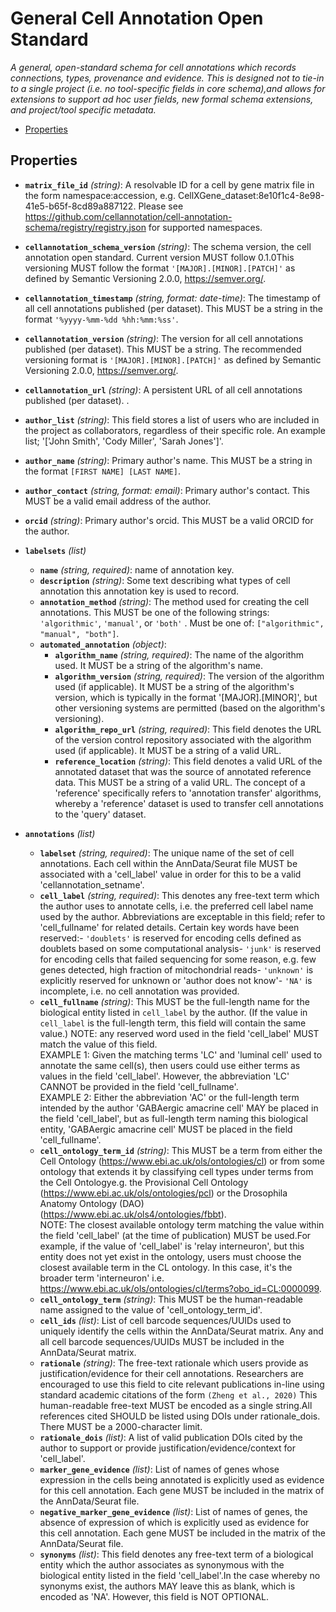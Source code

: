 # General Cell Annotation Open Standard

*A general, open-standard schema for cell annotations which records connections, types, provenance and evidence.
This is designed not to tie-in to a single project (i.e. no tool-specific fields in core schema),and allows for extensions to support ad hoc user fields, new formal schema extensions, and project/tool specific metadata.*

- [Properties](#properties)

## Properties

- **`matrix_file_id`** *(string)*: A resolvable ID for a cell by gene matrix file in the form namespace:accession, e.g. CellXGene_dataset:8e10f1c4-8e98-41e5-b65f-8cd89a887122.  Please see https://github.com/cellannotation/cell-annotation-schema/registry/registry.json for supported namespaces.


- **`cellannotation_schema_version`** *(string)*: The schema version, the cell annotation open standard. Current version MUST follow 0.1.0This versioning MUST follow the format `'[MAJOR].[MINOR].[PATCH]'` as defined by Semantic Versioning 2.0.0, https://semver.org/.


- **`cellannotation_timestamp`** *(string, format: date-time)*: The timestamp of all cell annotations published (per dataset). This MUST be a string in the format `'%yyyy-%mm-%dd %hh:%mm:%ss'`.


- **`cellannotation_version`** *(string)*: The version for all cell annotations published (per dataset). This MUST be a string. The recommended versioning format is `'[MAJOR].[MINOR].[PATCH]'` as defined by Semantic Versioning 2.0.0, https://semver.org/.


- **`cellannotation_url`** *(string)*: A persistent URL of all cell annotations published (per dataset). .


- **`author_list`** *(string)*: This field stores a list of users who are included in the project as collaborators, regardless of their specific role. An example list; '['John Smith', 'Cody Miller', 'Sarah Jones']'.


- **`author_name`** *(string)*: Primary author's name. This MUST be a string in the format `[FIRST NAME] [LAST NAME]`.


- **`author_contact`** *(string, format: email)*: Primary author's contact. This MUST be a valid email address of the author.


- **`orcid`** *(string)*: Primary author's orcid. This MUST be a valid ORCID for the author.


- **`labelsets`** *(list)*
    - **`name`** *(string, required)*: name of annotation key.
    - **`description`** *(string)*: Some text describing what types of cell annotation this annotation key is used to record.
    - **`annotation_method`** *(string)*: The method used for creating the cell annotations. This MUST be one of the following strings: `'algorithmic'`, `'manual'`, or `'both'` . Must be one of: `["algorithmic", "manual", "both"]`.
    - **`automated_annotation`** *(object)*:
      - **`algorithm_name`** *(string, required)*: The name of the algorithm used. It MUST be a string of the algorithm's name.
      - **`algorithm_version`** *(string, required)*: The version of the algorithm used (if applicable). It MUST be a string of the algorithm's version, which is typically in the format '[MAJOR].[MINOR]', but other versioning systems are permitted (based on the algorithm's versioning).
      - **`algorithm_repo_url`** *(string, required)*: This field denotes the URL of the version control repository associated with the algorithm used (if applicable). It MUST be a string of a valid URL.
      - **`reference_location`** *(string)*: This field denotes a valid URL of the annotated dataset that was the source of annotated reference data. This MUST be a string of a valid URL. The concept of a 'reference' specifically refers to 'annotation transfer' algorithms, whereby a 'reference' dataset is used to transfer cell annotations to the 'query' dataset.


- **`annotations`** *(list)*
    - **`labelset`** *(string, required)*: The unique name of the set of cell annotations. Each cell within the AnnData/Seurat file MUST be associated with a 'cell_label' value in order for this to be a valid 'cellannotation_setname'.
    - **`cell_label`** *(string, required)*: This denotes any free-text term which the author uses to annotate cells, i.e. the preferred cell label name used by the author. Abbreviations are exceptable in this field; refer to 'cell_fullname' for related details. Certain key words have been reserved:- `'doublets'` is reserved for encoding cells defined as doublets based on some computational analysis- `'junk'` is reserved for encoding cells that failed sequencing for some reason, e.g. few genes detected, high fraction of mitochondrial reads- `'unknown'` is explicitly reserved for unknown or 'author does not know'- `'NA'` is incomplete, i.e. no cell annotation was provided.
    - **`cell_fullname`** *(string)*: This MUST be the full-length name for the biological entity listed in `cell_label` by the author. (If the value in `cell_label` is the full-length term, this field will contain the same value.) NOTE: any reserved word used in the field 'cell_label' MUST match the value of this field. <br>    EXAMPLE 1: Given the matching terms 'LC' and 'luminal cell' used to annotate the same cell(s), then users could use either terms as values in the field 'cell_label'. However, the abbreviation 'LC' CANNOT be provided in the field 'cell_fullname'. <br>    EXAMPLE 2: Either the abbreviation 'AC' or the full-length term intended by the author 'GABAergic amacrine cell' MAY be placed in the field 'cell_label', but as full-length term naming this biological entity, 'GABAergic amacrine cell' MUST be placed in the field 'cell_fullname'.
    - **`cell_ontology_term_id`** *(string)*: This MUST be a term from either the Cell Ontology (https://www.ebi.ac.uk/ols/ontologies/cl) or from some ontology that extends it by classifying cell types under terms from the Cell Ontologye.g. the Provisional Cell Ontology (https://www.ebi.ac.uk/ols/ontologies/pcl) or the Drosophila Anatomy Ontology (DAO) (https://www.ebi.ac.uk/ols4/ontologies/fbbt).<br>    NOTE: The closest available ontology term matching the value within the field 'cell_label' (at the time of publication) MUST be used.For example, if the value of 'cell_label' is 'relay interneuron', but this entity does not yet exist in the ontology, users must choose the closest available term in the CL ontology. In this case, it's the broader term 'interneuron' i.e.  https://www.ebi.ac.uk/ols/ontologies/cl/terms?obo_id=CL:0000099.
    - **`cell_ontology_term`** *(string)*: This MUST be the human-readable name assigned to the value of 'cell_ontology_term_id'.
    - **`cell_ids`** *(list)*: List of cell barcode sequences/UUIDs used to uniquely identify the cells within the AnnData/Seurat matrix. Any and all cell barcode sequences/UUIDs MUST be included in the AnnData/Seurat matrix.
    - **`rationale`** *(string)*: The free-text rationale which users provide as justification/evidence for their cell annotations. Researchers are encouraged to use this field to cite relevant publications in-line using standard academic citations of the form `(Zheng et al., 2020)` This human-readable free-text MUST be encoded as a single string.All references cited SHOULD be listed using DOIs under rationale_dois. There MUST be a 2000-character limit.
    - **`rationale_dois`** *(list)*: A list of valid publication DOIs cited by the author to support or provide justification/evidence/context for 'cell_label'.
    - **`marker_gene_evidence`** *(list)*: List of names of genes whose expression in the cells being annotated is explicitly used as evidence for this cell annotation. Each gene MUST be included in the matrix of the AnnData/Seurat file.
    - **`negative_marker_gene_evidence`** *(list)*: List of names of genes, the absence of expression of which is explicitly used as evidence for this cell annotation. Each gene MUST be included in the matrix of the AnnData/Seurat file.
    - **`synonyms`** *(list)*: This field denotes any free-text term of a biological entity which the author associates as synonymous with the biological entity listed in the field 'cell_label'.In the case whereby no synonyms exist, the authors MAY leave this as blank, which is encoded as 'NA'. However, this field is NOT OPTIONAL.


